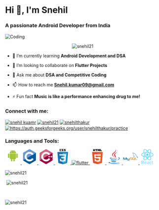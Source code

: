 <h1 align="left">Hi 👋, I'm Snehil</h1>
<h3 align="left">A passionate Android Developer from India</h3>
<img align="center" alt="Coding" width="400" src="https://r7q6w9z6.rocketcdn.me/career/wp-content/uploads/2020/03/hello.gif">
<p align="center"> <img src="https://komarev.com/ghpvc/?username=snehil21&label=Profile%20views&color=0e75b6&style=flat" alt="snehil21" /> </p>

<!-- <p align="left"> <a href="https://github.com/ryo-ma/github-profile-trophy"><img src="https://github-profile-trophy.vercel.app/?username=snehil21" alt="snehil21" /></a> </p> -->

- 🌱 I’m currently learning **Android Development and DSA**

- 👯 I’m looking to collaborate on **Flutter Projects**

- 💬 Ask me about **DSA and Competitive Coding**

- 📫 How to reach me **Snehil.kumar09@gmail.com**

- ⚡ Fun fact **Music is like a performance enhancing drug to me!**

<h3 align="left">Connect with me:</h3>
<p align="left">
<a href="https://linkedin.com/in/snehil kuamr" target="blank"><img align="center" src="https://raw.githubusercontent.com/rahuldkjain/github-profile-readme-generator/master/src/images/icons/Social/linked-in-alt.svg" alt="snehil kuamr" height="40" width="50" /></a>
<a href="https://www.codechef.com/users/snehil21" target="blank"><img align="center" src="https://cdn.jsdelivr.net/npm/simple-icons@3.1.0/icons/codechef.svg" alt="snehil21" height="40" width="50" /></a>
<a href="https://codeforces.com/profile/snehilthakur" target="blank"><img align="center" src="https://raw.githubusercontent.com/rahuldkjain/github-profile-readme-generator/master/src/images/icons/Social/codeforces.svg" alt="snehilthakur" height="40" width="50" /></a>
<a href="https://auth.geeksforgeeks.org/user/https://auth.geeksforgeeks.org/user/snehilthakur/practice" target="blank"><img align="center" src="https://raw.githubusercontent.com/rahuldkjain/github-profile-readme-generator/master/src/images/icons/Social/geeks-for-geeks.svg" alt="https://auth.geeksforgeeks.org/user/snehilthakur/practice" height="40" width="50" /></a>
</p>
<h3 align="left">Languages and Tools:</h3>
<p align="left"> <a href="https://developer.android.com" target="_blank" rel="noreferrer"> <img src="https://raw.githubusercontent.com/devicons/devicon/master/icons/android/android-original-wordmark.svg" alt="android" width="50" height="50"/> </a> <a href="https://www.cprogramming.com/" target="_blank" rel="noreferrer"> <img src="https://raw.githubusercontent.com/devicons/devicon/master/icons/c/c-original.svg" alt="c" width="50" height="50"/> </a> <a href="https://www.w3schools.com/cpp/" target="_blank" rel="noreferrer"> <img src="https://raw.githubusercontent.com/devicons/devicon/master/icons/cplusplus/cplusplus-original.svg" alt="cplusplus" width="50" height="50"/> </a> <a href="https://www.w3schools.com/css/" target="_blank" rel="noreferrer"> <img src="https://raw.githubusercontent.com/devicons/devicon/master/icons/css3/css3-original-wordmark.svg" alt="css3" width="50" height="50"/> </a> <a href="https://flutter.dev" target="_blank" rel="noreferrer"> <img src="https://www.vectorlogo.zone/logos/flutterio/flutterio-icon.svg" alt="flutter" width="50" height="50"/> </a> <a href="https://www.w3.org/html/" target="_blank" rel="noreferrer"> <img src="https://raw.githubusercontent.com/devicons/devicon/master/icons/html5/html5-original-wordmark.svg" alt="html5" width="50" height="50"/> </a> <a href="https://www.java.com" target="_blank" rel="noreferrer"> <img src="https://raw.githubusercontent.com/devicons/devicon/master/icons/java/java-original.svg" alt="java" width="50" height="50"/> </a> <a href="https://www.mysql.com/" target="_blank" rel="noreferrer"> <img src="https://raw.githubusercontent.com/devicons/devicon/master/icons/mysql/mysql-original-wordmark.svg" alt="mysql" width="50" height="50"/> </a> <a href="https://reactjs.org/" target="_blank" rel="noreferrer"> <img src="https://raw.githubusercontent.com/devicons/devicon/master/icons/react/react-original-wordmark.svg" alt="react" width="50" height="50"/> </a> </p>
<p><img align="center" src="https://github-readme-stats.vercel.app/api/top-langs?username=snehil21&show_icons=true&locale=en&layout=compact" alt="snehil21" /></p>
<p>&nbsp;<img align="center" src="https://github-readme-stats.vercel.app/api?username=snehil21&show_icons=true&locale=en" alt="snehil21" /></p>
<br>
<p><img align="center" src="https://github-readme-streak-stats.herokuapp.com/?user=snehil21&" alt="snehil21" /></p>
